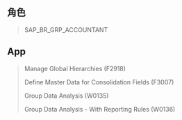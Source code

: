 ## 角色
> SAP_BR_GRP_ACCOUNTANT
## App
> Manage Global Hierarchies (F2918)
>
> Define Master Data for Consolidation Fields (F3007)
>
> Group Data Analysis (W0135)
>
> Group Data Analysis - With Reporting Rules (W0136)
